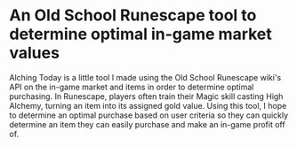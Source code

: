 # An Old School Runescape tool to determine optimal in-game market values

Alching Today is a little tool I made using the Old School Runescape wiki's API on the in-game market and items in order to determine optimal purchasing. In Runescape, players often train their Magic skill casting High Alchemy, turning an item into its assigned gold value. Using this tool, I hope to determine an optimal purchase based on user criteria so they can quickly determine an item they can easily purchase and make an in-game profit off of.